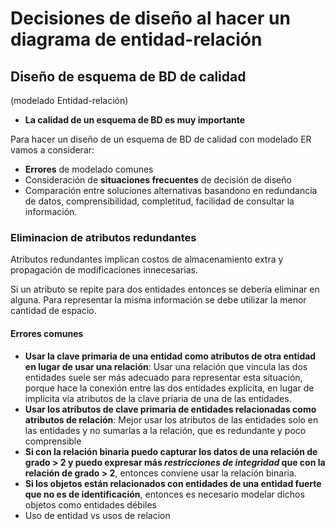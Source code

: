 # Decisiones de diseño al hacer un diagrama de entidad-relación

## Diseño de esquema de BD de calidad
(modelado Entidad-relación)
+ **La calidad de un esquema de BD es muy importante**

Para hacer un diseño de un esquema de BD de calidad con modelado ER vamos a considerar:
+ **Errores** de modelado comunes
+ Consideración de **situaciones frecuentes** de decisión de diseño
+ Comparación entre soluciones alternativas basandono en redundancia de datos, comprensibilidad, completitud, facilidad de consultar la información.

### Eliminacion de atributos redundantes
Atributos redundantes implican costos de almacenamiento extra y propagación de modificaciones innecesarias.

Si un atributo se repite para dos entidades entonces se debería eliminar en alguna. Para representar la misma información se debe utilizar la menor cantidad de espacio.

#### Errores comunes
+ **Usar la clave primaria de una entidad como atributos de otra entidad en lugar de usar una relación**: Usar una relación  que vincula las dos entidades suele ser más adecuado para representar esta situación, porque hace la conexión entre las dos entidades explícita, en lugar de implícita vía atributos de la clave priaria de una de las entidades.
+ **Usar los atributos de clave primaria de entidades relacionadas como atributos de relación**: Mejor usar los atributos de las entidades solo en las entidades y no sumarlas a la relación, que es redundante y poco comprensible
+ **Si con la relación binaria puedo capturar los datos de una relación de grado > 2 y puedo expresar más *restricciones de integridad* que con la relación de grado > 2**, entonces conviene usar la relación binaria.
+ **Si los objetos están relacionados con entidades de una entidad fuerte que no es de identificación**, entonces es necesario modelar dichos objetos como entidades débiles
+ Uso de entidad vs usos de relacion <!--TO DO: Completar-->